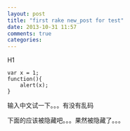 ```yaml
---
layout: post
title: "first rake new_post for test"
date: 2013-10-31 11:57
comments: true
categories: 
---
```


H1

```
var x = 1;
function(){
    alert(x);
}
```

输入中文试一下。。。有没有乱码
<!--more-->
下面的应该被隐藏吧。。。果然被隐藏了。。。